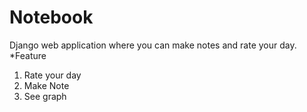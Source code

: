 # Notebook
   Django web application where you can make notes and rate your day.
 *Feature
 1. Rate your day 
 2. Make Note
 3. See graph
 
